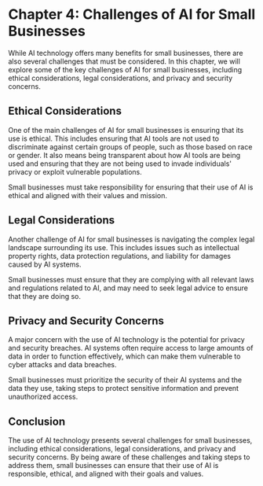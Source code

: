 Chapter 4: Challenges of AI for Small Businesses
================================================

While AI technology offers many benefits for small businesses, there are also several challenges that must be considered. In this chapter, we will explore some of the key challenges of AI for small businesses, including ethical considerations, legal considerations, and privacy and security concerns.

Ethical Considerations
----------------------

One of the main challenges of AI for small businesses is ensuring that its use is ethical. This includes ensuring that AI tools are not used to discriminate against certain groups of people, such as those based on race or gender. It also means being transparent about how AI tools are being used and ensuring that they are not being used to invade individuals' privacy or exploit vulnerable populations.

Small businesses must take responsibility for ensuring that their use of AI is ethical and aligned with their values and mission.

Legal Considerations
--------------------

Another challenge of AI for small businesses is navigating the complex legal landscape surrounding its use. This includes issues such as intellectual property rights, data protection regulations, and liability for damages caused by AI systems.

Small businesses must ensure that they are complying with all relevant laws and regulations related to AI, and may need to seek legal advice to ensure that they are doing so.

Privacy and Security Concerns
-----------------------------

A major concern with the use of AI technology is the potential for privacy and security breaches. AI systems often require access to large amounts of data in order to function effectively, which can make them vulnerable to cyber attacks and data breaches.

Small businesses must prioritize the security of their AI systems and the data they use, taking steps to protect sensitive information and prevent unauthorized access.

Conclusion
----------

The use of AI technology presents several challenges for small businesses, including ethical considerations, legal considerations, and privacy and security concerns. By being aware of these challenges and taking steps to address them, small businesses can ensure that their use of AI is responsible, ethical, and aligned with their goals and values.
